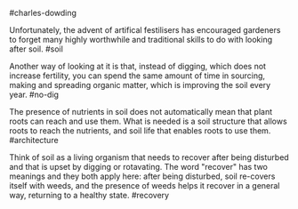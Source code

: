 #charles-dowding 

Unfortunately, the advent of artifical festilisers has encouraged gardeners to forget many highly worthwhile and traditional skills to do with looking after soil.
#soil 

Another way of looking at it is that, instead of digging, which does not increase fertility, you can spend the same amount of time in sourcing, making and spreading organic matter, which is improving the soil every year.
#no-dig 

The presence of nutrients in soil does not automatically mean that plant roots can reach and use them. What is needed is a soil structure that allows roots to reach the nutrients, and soil life that enables roots to use them.
#architecture 

Think of soil as a living organism that needs to recover after being disturbed and that is upset by digging or rotavating. The word "recover" has two meanings and they both apply here: after being disturbed, soil re-covers itself with weeds, and the presence of weeds helps it recover in a general way, returning to a healthy state.
#recovery 

